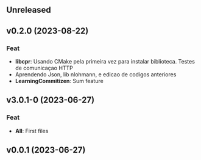 ## Unreleased

## v0.2.0 (2023-08-22)

### Feat

- **libcpr**: Usando CMake pela primeira vez para instalar biblioteca. Testes de comunicaçao HTTP
- Aprendendo Json, lib nlohmann, e edicao de codigos anteriores
- **LearningCommitizen**: Sum feature

## v3.0.1-0 (2023-06-27)

### Feat

- **All**: First files

## v0.0.1 (2023-06-27)
